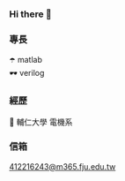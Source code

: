 ### Hi there 👋
### 專長
☂️ matlab \
🕶 verilog

### 經歷
🐶 輔仁大學 電機系

### 信箱
412216243@m365.fju.edu.tw

<!--
**hsian-yu/hsian-yu** is a ✨ _special_ ✨ repository because its `README.md` (this file) appears on your GitHub profile.

Here are some ideas to get you started:

- 🔭 I’m currently working on ...
- 🌱 I’m currently learning ...
- 👯 I’m looking to collaborate on ...
- 🤔 I’m looking for help with ...
- 💬 Ask me about ...
- 📫 How to reach me: ...
- 😄 Pronouns: ...
- ⚡ Fun fact: ...
-->
